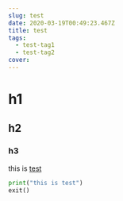 ```yaml
---
slug: test
date: 2020-03-19T00:49:23.467Z
title: test
tags:
  - test-tag1
  - test-tag2
cover:
---
```


# h1
## h2
### h3

this is [test](https://hpprc.com)

```python
print("this is test")
exit()
```

